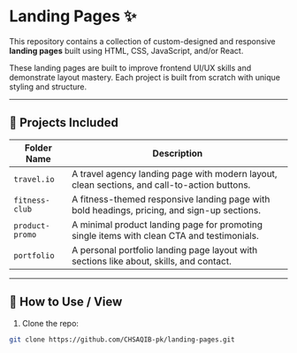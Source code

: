 # Landing Pages ✨

This repository contains a collection of custom-designed and responsive **landing pages** built using HTML, CSS, JavaScript, and/or React.

These landing pages are built to improve frontend UI/UX skills and demonstrate layout mastery. Each project is built from scratch with unique styling and structure.

---

## 📂 Projects Included

| Folder Name      | Description |
|------------------|-------------|
| `travel.io`      | A travel agency landing page with modern layout, clean sections, and call-to-action buttons. |
| `fitness-club`   | A fitness-themed responsive landing page with bold headings, pricing, and sign-up sections. |
| `product-promo`  | A minimal product landing page for promoting single items with clean CTA and testimonials. |
| `portfolio`      | A personal portfolio landing page layout with sections like about, skills, and contact. |
<!-- Add more rows as you add more pages -->

---

## 📌 How to Use / View

1. Clone the repo:
```bash
git clone https://github.com/CHSAQIB-pk/landing-pages.git
